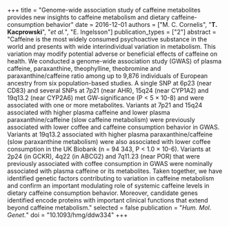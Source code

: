 +++
title = "Genome-wide association study of caffeine metabolites provides new insights to caffeine metabolism and dietary caffeine-consumption behavior"
date = 2016-12-01
authors = ["M. C. Cornelis", "**T. Kacprowski**", "*et al.*", "E. Ingelsson"]
publication_types = ["2"]
abstract = "Caffeine is the most widely consumed psychoactive substance in the world and presents with wide interindividual variation in metabolism. This variation may modify potential adverse or beneficial effects of caffeine on health. We conducted a genome-wide association study (GWAS) of plasma caffeine, paraxanthine, theophylline, theobromine and paraxanthine/caffeine ratio among up to 9,876 individuals of European ancestry from six population-based studies. A single SNP at 6p23 (near CD83) and several SNPs at 7p21 (near AHR), 15q24 (near CYP1A2) and 19q13.2 (near CYP2A6) met GW-significance (P < 5 × 10-8) and were associated with one or more metabolites. Variants at 7p21 and 15q24 associated with higher plasma caffeine and lower plasma paraxanthine/caffeine (slow caffeine metabolism) were previously associated with lower coffee and caffeine consumption behavior in GWAS. Variants at 19q13.2 associated with higher plasma paraxanthine/caffeine (slow paraxanthine metabolism) were also associated with lower coffee consumption in the UK Biobank (n = 94 343, P < 1.0 × 10-6). Variants at 2p24 (in GCKR), 4q22 (in ABCG2) and 7q11.23 (near POR) that were previously associated with coffee consumption in GWAS were nominally associated with plasma caffeine or its metabolites. Taken together, we have identified genetic factors contributing to variation in caffeine metabolism and confirm an important modulating role of systemic caffeine levels in dietary caffeine consumption behavior. Moreover, candidate genes identified encode proteins with important clinical functions that extend beyond caffeine metabolism."
selected = false
publication = "*Hum. Mol. Genet.*"
doi = "10.1093/hmg/ddw334"
+++

